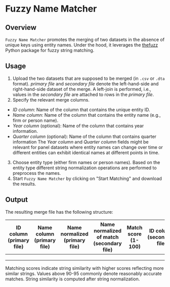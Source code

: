 # Fuzzy Name Matcher

## Overview

`Fuzzy Name Matcher` promotes the merging of two datasets in the absence of unique keys using entity names. Under the hood, it leverages the [thefuzz](https://github.com/seatgeek/thefuzz) Python package for fuzzy string matching.


## Usage

1. Upload the two datasets that are supposed to be merged (in `.csv` or `.dta` format). *primary file* and *secondary file* denote the left-hand-side and right-hand-side dataset of the merge. A left-join is performed, i.e., values in the *secondary file* are attached to rows in the *primary file*.
2. Specify the relevant merge columns.
  - *ID column*: Name of the column that contains the unique entity ID.
  - *Name column*: Name of the column that contains the entity name (e.g., firm or person name).
  - *Year column* (optional): Name of the column that contains year information.
  - *Quarter column* (optional): Name of the column that contains quarter information
The *Year column* and *Quarter column* fields might be relevant for panel datasets where entity names can change over time or different entities can exhibit identical names at different points in time.
3. Choose entity type (either firm names or person names). Based on the entity type different string normalization operations are performed to preprocess the names.
4. Start `Fuzzy Name Matcher` by clicking on "Start Matching" and download the results.

## Output

The resulting merge file has the following structure:

| ID column<br>(primary file) | Name column<br>(primary file) | Name normalized<br>(primary file) | Name normalized of match<br>(secondary file) | Match score<br>(1-100) | ID column<br>(secondary file) | Name column<br>(secondary file) |
|-----------------------------|-------------------------------|-----------------------------------|----------------------------------------------|------------------------|-------------------------------|---------------------------------|
|                             |                               |                                   |                                              |                        |                               |                                 |
|                             |                               |                                   |                                              |                        |                               |                                 |
|                             |                               |                                   |                                              |                        |                               |                                 |

Matching scores indicate string similarity with higher scores reflecting more similar strings. Values above 90-95 commonly denote reasonably accurate matches. String similarity is computed after string normalization. 